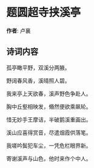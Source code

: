 # 题圆超寺挟溪亭

**作者**: 卢襄

## 诗词内容

孤亭瞰平野，双溪分两腋。

野阔春风香，溪晴照人碧。

我来亭上天欲春，溪声野色争赴人。

胸中丘壑相映发，翛然便欲乘飙轮。

惜无妙手王摩诘，半破鹅溪重画出。

溪山应喜得赏音，尽遣烟霞供落笔。

我嗟吟鬓犯车尘，一凭危栏眼界新。

寄谢溪声与山色，他时来作个中人。

